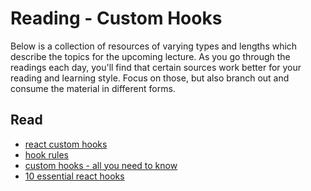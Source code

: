 # Reading - Custom Hooks

Below is a collection of resources of varying types and lengths which describe the topics for the upcoming lecture.  As you go through the readings each day, you'll find that certain sources work better for your reading and learning style. Focus on those, but also branch out and consume the material in different forms.

## Read
* [react custom hooks](https://reactjs.org/docs/hooks-custom.html)
* [hook rules](https://reactjs.org/docs/hooks-rules.html)
* [custom hooks - all you need to know](https://www.telerik.com/blogs/everything-you-need-to-create-a-custom-react-hook)
* [10 essential react hooks](https://blog.bitsrc.io/10-react-custom-hooks-you-should-have-in-your-toolbox-aa27d3f5564d)

